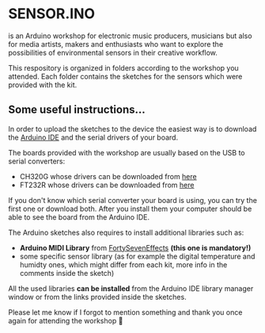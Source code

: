 # SENSOR.INO
is an Arduino workshop for electronic music producers, musicians but also for media artists, makers and enthusiasts who want to explore the possibilities of environmental sensors in their creative workflow.

This respository is organized in folders according to the workshop you attended. Each folder contains the sketches for the sensors which were provided with the kit.

## Some useful instructions...
In order to upload the sketches to the device the easiest way is to download the [Arduino IDE](https://www.arduino.cc/en/software/) and the serial drivers of your board.

The boards provided with the workshop are usually based on the USB to serial converters:

- CH320G whose drivers can be downloaded from [here](https://learn.sparkfun.com/tutorials/how-to-install-ch340-drivers/all)
- FT232R whose drivers can be downloaded from [here](https://ftdichip.com/drivers/vcp-drivers/)

If you don't know which serial converter your board is using, you can try the first one or download both. After you install them your computer should be able to see the board from the Arduino IDE.

The Arduino sketches also requires to install additional libraries such as:
- **Arduino MIDI Library** from [FortySevenEffects](https://github.com/FortySevenEffects/arduino_midi_library) **(this one is mandatory!)**
- some specific sensor library (as for example the digital temperature and humidty ones, which might differ from each kit, more info in the comments inside the sketch) 

All the used libraries **can be installed** from the Arduino IDE library manager window or from the links provided inside the sketches.

Please let me know if I forgot to mention something and thank you once again for attending the workshop 🙏 


